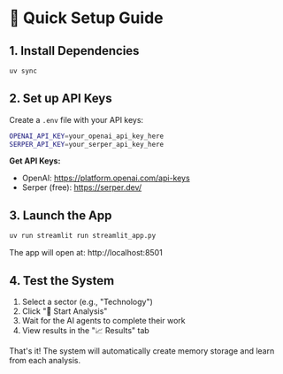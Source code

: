 # 🚀 Quick Setup Guide

## 1. Install Dependencies
```bash
uv sync
```

## 2. Set up API Keys
Create a `.env` file with your API keys:
```bash
OPENAI_API_KEY=your_openai_api_key_here
SERPER_API_KEY=your_serper_api_key_here
```

**Get API Keys:**
- OpenAI: https://platform.openai.com/api-keys
- Serper (free): https://serper.dev/

## 3. Launch the App
```bash
uv run streamlit run streamlit_app.py
```

The app will open at: http://localhost:8501

## 4. Test the System
1. Select a sector (e.g., "Technology")
2. Click "🚀 Start Analysis"
3. Wait for the AI agents to complete their work
4. View results in the "📈 Results" tab

That's it! The system will automatically create memory storage and learn from each analysis. 